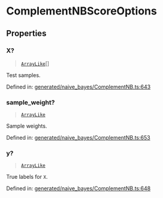 # ComplementNBScoreOptions

## Properties

### X?

> [`ArrayLike`](../types/ArrayLike.md)[]

Test samples.

Defined in:  [generated/naive\_bayes/ComplementNB.ts:643](https://github.com/transitive-bullshit/scikit-learn-ts/blob/92ab806/packages/sklearn/src/generated/naive_bayes/ComplementNB.ts#L643)

### sample\_weight?

> [`ArrayLike`](../types/ArrayLike.md)

Sample weights.

Defined in:  [generated/naive\_bayes/ComplementNB.ts:653](https://github.com/transitive-bullshit/scikit-learn-ts/blob/92ab806/packages/sklearn/src/generated/naive_bayes/ComplementNB.ts#L653)

### y?

> [`ArrayLike`](../types/ArrayLike.md)

True labels for `X`.

Defined in:  [generated/naive\_bayes/ComplementNB.ts:648](https://github.com/transitive-bullshit/scikit-learn-ts/blob/92ab806/packages/sklearn/src/generated/naive_bayes/ComplementNB.ts#L648)
